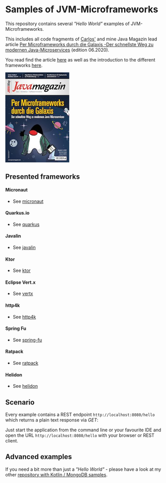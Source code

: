 # Samples of JVM-Microframeworks 
  
This repository contains several _"Hello World"_ examples of JVM-Microframeworks.

This includes all code fragments of [Carlos'](https://github.com/carlosbarragan) and mine Java Magazin
lead article 
[Per Microframeworks durch die Galaxis -Der schnellste Weg zu modernen Java-Microservices](https://kiosk.entwickler.de/java-magazin/java-magazin-6-2020/) 
(edition 06.2020).


You read find the article 
[here](https://kiosk.entwickler.de/java-magazin/java-magazin-6-2020/per-microframeworks-durch-die-galaxis/) 
as well as the introduction to the different frameworks 
[here](https://kiosk.entwickler.de/java-magazin/java-magazin-6-2020/alle-neune/).

<img src="javamagazin_06_20.jpg" alt="Cover Javamagazin 06.20" width="200"/>

## Presented frameworks
#### Micronaut
* See [micronaut](https://github.com/csh0711/jvm-microframeworks-hello-world/tree/master/micronaut)
#### Quarkus.io
* See [quarkus](https://github.com/csh0711/jvm-microframeworks-hello-world/tree/master/quarkus)
#### Javalin
* See [javalin](https://github.com/csh0711/jvm-microframeworks-hello-world/tree/master/javalin)
#### Ktor
* See [ktor](https://github.com/csh0711/jvm-microframeworks-hello-world/tree/master/ktor)
#### Eclipse Vert.x
* See [vertx](https://github.com/csh0711/jvm-microframeworks-hello-world/tree/master/vertx)
#### http4k
* See [http4k](https://github.com/csh0711/jvm-microframeworks-hello-world/tree/master/http4k)
#### Spring Fu
* See [spring-fu](https://github.com/csh0711/jvm-microframeworks-hello-world/tree/master/spring-fu)
#### Ratpack
* See [ratpack](https://github.com/csh0711/jvm-microframeworks-hello-world/tree/master/ratpack)
#### Helidon
* See [helidon](https://github.com/csh0711/jvm-microframeworks-hello-world/tree/master/helidon)

## Scenario  
Every example contains a REST endpoint `http://localhost:8080/hello` which returns a plain text response via _GET_:

Just start the application from the command line or your favourite IDE and open the URL `http://localhost:8080/hello` 
with your browser or REST client.

## Advanced examples
If you need a bit more than just a _"Hello World"_ - please have a look at my other 
[repository with Kotlin / MongoDB samples](https://github.com/csh0711/jvm-microframeworks-kotlin-samples).
